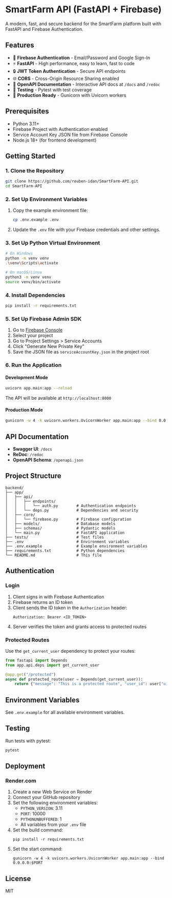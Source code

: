# SmartFarm API (FastAPI + Firebase)

A modern, fast, and secure backend for the SmartFarm platform built with FastAPI and Firebase Authentication.

## Features

- 🔐 **Firebase Authentication** - Email/Password and Google Sign-In
- ⚡ **FastAPI** - High performance, easy to learn, fast to code
- 🔒 **JWT Token Authentication** - Secure API endpoints
- 🌐 **CORS** - Cross-Origin Resource Sharing enabled
- 📝 **OpenAPI Documentation** - Interactive API docs at `/docs` and `/redoc`
- 🧪 **Testing** - Pytest with test coverage
- 🚀 **Production Ready** - Gunicorn with Uvicorn workers

## Prerequisites

- Python 3.11+
- Firebase Project with Authentication enabled
- Service Account Key JSON file from Firebase Console
- Node.js 18+ (for frontend development)

## Getting Started

### 1. Clone the Repository

```bash
git clone https://github.com/reuben-idan/SmartFarm-API.git
cd SmartFarm-API
```

### 2. Set Up Environment Variables

1. Copy the example environment file:
   ```bash
   cp .env.example .env
   ```

2. Update the `.env` file with your Firebase credentials and other settings.

### 3. Set Up Python Virtual Environment

```bash
# On Windows
python -m venv venv
.\venv\Scripts\activate

# On macOS/Linux
python3 -m venv venv
source venv/bin/activate
```

### 4. Install Dependencies

```bash
pip install -r requirements.txt
```

### 5. Set Up Firebase Admin SDK

1. Go to [Firebase Console](https://console.firebase.google.com/)
2. Select your project
3. Go to Project Settings > Service Accounts
4. Click "Generate New Private Key"
5. Save the JSON file as `serviceAccountKey.json` in the project root

### 6. Run the Application

#### Development Mode

```bash
uvicorn app.main:app --reload
```

The API will be available at `http://localhost:8000`

#### Production Mode

```bash
gunicorn -w 4 -k uvicorn.workers.UvicornWorker app.main:app --bind 0.0.0.0:8000
```

## API Documentation

- **Swagger UI**: `/docs`
- **ReDoc**: `/redoc`
- **OpenAPI Schema**: `/openapi.json`

## Project Structure

```
backend/
├── app/
│   ├── api/
│   │   ├── endpoints/
│   │   │   └── auth.py        # Authentication endpoints
│   │   └── deps.py            # Dependencies and security
│   ├── core/
│   │   └── firebase.py        # Firebase configuration
│   ├── models/                # Database models
│   ├── schemas/               # Pydantic models
│   └── main.py                # FastAPI application
├── tests/                     # Test files
├── .env                       # Environment variables
├── .env.example               # Example environment variables
├── requirements.txt           # Python dependencies
└── README.md                  # This file
```

## Authentication

### Login

1. Client signs in with Firebase Authentication
2. Firebase returns an ID token
3. Client sends the ID token in the `Authorization` header:
   ```
   Authorization: Bearer <ID_TOKEN>
   ```
4. Server verifies the token and grants access to protected routes

### Protected Routes

Use the `get_current_user` dependency to protect your routes:

```python
from fastapi import Depends
from app.api.deps import get_current_user

@app.get("/protected")
async def protected_route(user = Depends(get_current_user)):
    return {"message": "This is a protected route", "user_id": user["uid"]}
```

## Environment Variables

See `.env.example` for all available environment variables.

## Testing

Run tests with pytest:

```bash
pytest
```

## Deployment

### Render.com

1. Create a new Web Service on Render
2. Connect your GitHub repository
3. Set the following environment variables:
   - `PYTHON_VERSION`: 3.11
   - `PORT`: 10000
   - `PYTHONUNBUFFERED`: 1
   - All variables from your `.env` file
4. Set the build command:
   ```
   pip install -r requirements.txt
   ```
5. Set the start command:
   ```
   gunicorn -w 4 -k uvicorn.workers.UvicornWorker app.main:app --bind 0.0.0.0:$PORT
   ```

## License

MIT
